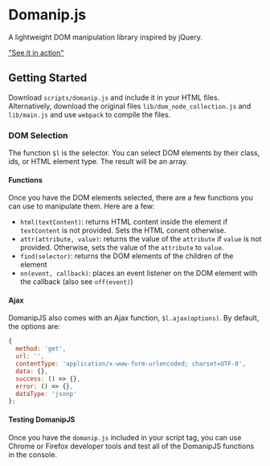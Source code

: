 # Domanip.js

A lightweight DOM manipulation library inspired by jQuery.

["See it in action"](http://christiancho.tech/domanip.js)

## Getting Started

Download `scripts/domanip.js` and include it in your HTML files. Alternatively, download the original files `lib/dom_node_collection.js` and `lib/main.js` and use `webpack` to compile the files.

### DOM Selection

The function `$l` is the selector. You can select DOM elements by their class, ids, or HTML element type. The result will be an array.

#### Functions

Once you have the DOM elements selected, there are a few functions you can use to manipulate them. Here are a few:

- `html(textContent)`: returns HTML content inside the element if `textContent` is not provided. Sets the HTML conent otherwise.
- `attr(attribute, value)`: returns the value of the `attribute` if `value` is not provided. Otherwise, sets the value of the `attribute` to `value`.
- `find(selector)`: returns the DOM elements of the children of the element
- `on(event, callback)`: places an event listener on the DOM element with the callback (also see `off(event)`)

#### Ajax

DomanipJS also comes with an Ajax function, `$l.ajax(options)`. By default, the options are:

```javascript
{
  method: 'get',
  url: '',
  contentType: 'application/x-www-form-urlencoded; charset=UTF-8',
  data: {},
  success: () => {},
  error: () => {},
  dataType: 'jsonp'
};
```

#### Testing DomanipJS

Once you have the `domanip.js` included in your script tag, you can use Chrome or Firefox developer tools and test all of the DomanipJS functions in the console.
